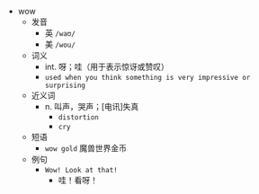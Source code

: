 - wow
  - 发音
    - 英 `/waʊ/`
    - 美 `/wou/`
  - 词义
    - int. 呀；哇（用于表示惊讶或赞叹）
    - `used when you think something is very impressive or surprising`
  - 近义词
    - n. 叫声，哭声；[电讯]失真
      - `distortion`
      - `cry`
  - 短语
    - `wow gold` 魔兽世界金币 
  - 例句
    - `Wow! Look at that!`
      - 哇！看呀！

